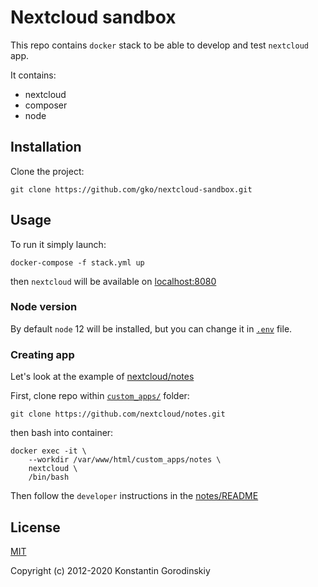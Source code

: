# Nextcloud sandbox

This repo contains `docker` stack to be able to develop and test `nextcloud` app.

It contains:
 - nextcloud
 - composer
 - node

## Installation

Clone the project:
```shell
git clone https://github.com/gko/nextcloud-sandbox.git
```

## Usage

To run it simply launch:
```shell
docker-compose -f stack.yml up
```

then `nextcloud` will be available on [localhost:8080](https://localhost:8080/)

### Node version

By default `node` 12 will be installed, but you can change it in [`.env`](/.env) file.

### Creating app

Let's look at the example of [nextcloud/notes](https://github.com/nextcloud/notes)

First, clone repo within [`custom_apps/`](/custom_apps) folder:
```shell
git clone https://github.com/nextcloud/notes.git
```

then bash into container:
```shell
docker exec -it \
	--workdir /var/www/html/custom_apps/notes \
	nextcloud \
	/bin/bash
```

Then follow the `developer` instructions in the [notes/README](https://github.com/nextcloud/notes#warning-developer-info)

## License

[MIT](http://opensource.org/licenses/MIT)

Copyright (c) 2012-2020 Konstantin Gorodinskiy
